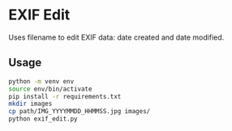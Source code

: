 # EXIF Edit
Uses filename to edit EXIF data: date created and date modified.

## Usage
```bash
python -m venv env
source env/bin/activate
pip install -r requirements.txt
mkdir images
cp path/IMG_YYYYMMDD_HHMMSS.jpg images/
python exif_edit.py
```
